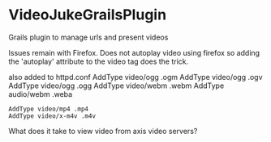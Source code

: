 VideoJukeGrailsPlugin
=====================

Grails plugin to manage urls and present videos

Issues remain with Firefox. 
Does not autoplay video using firefox so adding the 'autoplay' attribute to the video tag does the trick.

also added to httpd.conf
    AddType video/ogg .ogm
    AddType video/ogg .ogv
    AddType video/ogg .ogg
    AddType video/webm .webm
    AddType audio/webm .weba

    AddType video/mp4 .mp4
    AddType video/x-m4v .m4v
     

What does it take to view video from axis video servers? 